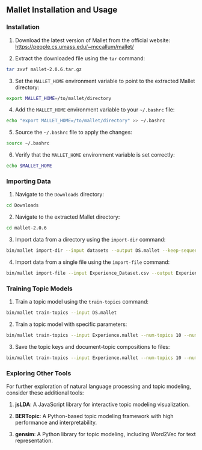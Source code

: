 ## Mallet Installation and Usage

### Installation

1. Download the latest version of Mallet from the official website: https://people.cs.umass.edu/~mccallum/mallet/

2. Extract the downloaded file using the `tar` command:

```bash
tar zxvf mallet-2.0.6.tar.gz
```

3. Set the `MALLET_HOME` environment variable to point to the extracted Mallet directory:

```bash
export MALLET_HOME=/to/mallet/directory
```

4. Add the `MALLET_HOME` environment variable to your `~/.bashrc` file:

```bash
echo "export MALLET_HOME=/to/mallet/directory" >> ~/.bashrc
```

5. Source the `~/.bashrc` file to apply the changes:

```bash
source ~/.bashrc
```

6. Verify that the `MALLET_HOME` environment variable is set correctly:

```bash
echo $MALLET_HOME
```

### Importing Data

1. Navigate to the `Downloads` directory:

```bash
cd Downloads
```

2. Navigate to the extracted Mallet directory:

```bash
cd mallet-2.0.6
```

3. Import data from a directory using the `import-dir` command:

```bash
bin/mallet import-dir --input datasets --output DS.mallet --keep-sequence --remove-stopwords
```

4. Import data from a single file using the `import-file` command:

```bash
bin/mallet import-file --input Experience_Dataset.csv --output Experience.mallet --keep-sequence --remove-stopwords --extra-stopwords DESW.txt
```

### Training Topic Models

1. Train a topic model using the `train-topics` command:

```bash
bin/mallet train-topics --input DS.mallet
```

2. Train a topic model with specific parameters:

```bash
bin/mallet train-topics --input Experience.mallet --num-topics 10 --num-top-words 6 --num-iterations 1000 --optimize-interval 10
```

3. Save the topic keys and document-topic compositions to files:

```bash
bin/mallet train-topics --input Experience.mallet --num-topics 10 --num-top-words 6 --num-iterations 1000 --optimize-interval 10 --output-topic-keys EXP_keys.txt --output-doc-topics EXP_composition.txt
```

### Exploring Other Tools

For further exploration of natural language processing and topic modeling, consider these additional tools:

1. **jsLDA**: A JavaScript library for interactive topic modeling visualization.

2. **BERTopic**: A Python-based topic modeling framework with high performance and interpretability.

3. **gensim**: A Python library for topic modeling, including Word2Vec for text representation.
